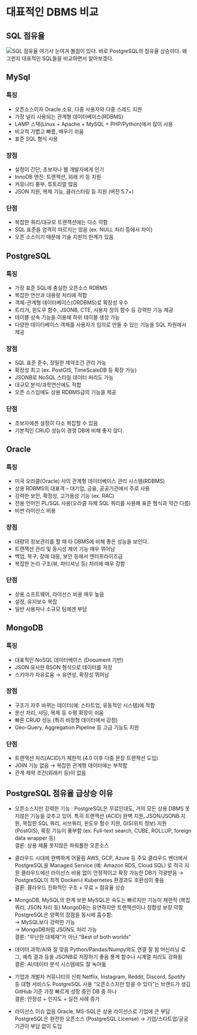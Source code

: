 # 대표적인 DBMS 비교
## SQL 점유율
![SQL 점유율](https://www.ddaily.co.kr/photos/2024/01/17/2024011705455906904_l.png)
여기서 눈여겨 볼점이 있다. 바로 PostgreSQL의 점유율 상승이다. 왜 그런지 대표적인 SQL들을 비교하면서 알아보겠다.

## MySql
### 특징
- 오픈소스이자 Oracle 소유, 다중 사용자와 다중 스레드 지원
- 가장 널리 사용되는 관계형 데이터베이스(RDBMS)
- LAMP 스택(Linux + Apache + MySQL + PHP/Python)에서 많이 사용
- 비교적 가볍고 빠름, 배우기 쉬움
- 표준 SQL 형식 사용
### 장점
- 설정이 간단, 초보자나 웹 개발자에게 인기
- InnoDB 엔진: 트랜잭션, 외래 키 등 지원
- 커뮤니티 풍부, 튜토리얼 많음
- JSON 지원, 복제 기능, 클러스터링 등 지원 (버전 5.7+)
### 단점
- 복잡한 쿼리/대규모 트랜잭션에는 다소 약함
- SQL 표준을 엄격히 따르지는 않음 (ex. NULL 처리 등에서 차이)
- 오픈 소스이기 때문에 기술 지원의 한계가 있음

## PostgreSQL
### 특징
- 가장 표준 SQL에 충실한 오픈소스 RDBMS
- 복잡한 연산과 대용량 처리에 적합
- 객체-관계형 데이터베이스(ORDBMS)로 확장성 우수
- 트리거, 윈도우 함수, JSONB, CTE, 사용자 정의 함수 등 강력한 기능 제공
- 테이블 상속 기능을 이용해 하위 테이블 생성 가능
- 다양한 데이터베이스 객체를 사용자가 임의로 만들 수 있는 기능을 SQL 차원에서 제공
### 장점
- SQL 표준 준수, 정밀한 제약조건 관리 가능
- 확장성 최고 (ex. PostGIS, TimeScaleDB 등 확장 가능)
- JSONB로 NoSQL 스타일 데이터 처리도 가능
- 대규모 분석/과학연산에도 적합
- 오픈 소스임에도 상용 RDBMS급의 기능을 제공
### 단점
- 초보자에겐 설정이 다소 복잡할 수 있음
- 기본적인 CRUD 성능이 경쟁 DB에 비해 좋지 않다.

## Oracle
### 특징
- 미국 오라클(Oracle) 사의 관계형 데이터베이스 관리 시스템(RDBMS)
- 상용 RDBMS의 대표격 – 대기업, 금융, 공공기관에서 주로 사용
- 강력한 보안, 확장성, 고가용성 기능 (ex. RAC)
- 전용 언어인 PL/SQL 사용(오라클 자체 SQL 쿼리를 사용해 표준 형식과 약간 다름)
- 비싼 라이선스 비용
### 장점
- 대량의 정보관리를 할 때 타 DBMS에 비해 좋은 성능을 보인다.
- 트랜잭션 관리 및 동시성 제어 기능 매우 뛰어남
- 백업, 복구, 장애 대응, 보안 등에서 엔터프라이즈급
- 복잡한 논리 구조(뷰, 파티셔닝 등) 처리에 매우 강함
### 단점
- 상용 소프트웨어, 라이선스 비용 매우 높음
- 설정, 유지보수 복잡
- 일반 사용자나 소규모 팀에겐 부담

## MongoDB
### 특징
- 대표적인 NoSQL 데이터베이스 (Document 기반)
- JSON 유사한 BSON 형식으로 데이터를 저장
- 스키마가 자유로움 → 유연성, 확장성 뛰어남
### 장점
- 구조가 자주 바뀌는 데이터(예: 스타트업, 유동적인 시스템)에 적합
- 분산 처리, 샤딩, 복제 등 수평 확장이 쉬움
- 빠른 CRUD 성능 (특히 비정형 데이터에서 강점)
- Geo-Query, Aggregation Pipeline 등 고급 기능도 지원
### 단점
- 트랜잭션 처리(ACID)가 제한적 (4.0 이후 다중 문장 트랜잭션 도입)
- JOIN 기능 없음 → 복잡한 관계형 데이터에는 부적합
- 관계 제약 조건(외래키 등)이 없음


## PostgreSQL 점유율 급상승 이유
- 오픈소스지만 강력한 기능 : PostgreSQL은 무료인데도, 거의 모든 상용 DBMS 못지않은 기능을 갖추고 있어.
특히 트랜잭션 (ACID) 완벽 지원, JSON/JSONB 지원, 복잡한 SQL 쿼리, 서브쿼리, 윈도우 함수 지원, GIS(위치 정보) 지원 (PostGIS), 확장 기능이 풍부함 (ex. Full-text search, CUBE, ROLLUP, foreign data wrapper 등) <br>
결론: 상용 제품 못지않은 파워풀한 오픈소스

- 클라우드 시대에 완벽하게 어울림
AWS, GCP, Azure 등 주요 클라우드 벤더에서 PostgreSQL을 Managed Service (예: Amazon RDS, Cloud SQL) 로 적극 지원
클라우드에선 라이선스 비용 없이 안정적이고 확장 가능한 DB가 각광받음 → PostgreSQL이 최적
Docker나 Kubernetes 환경과도 호환성이 좋음 <br>
결론: 클라우드 친화적인 구조 + 무료 = 점유율 상승

- MongoDB, MySQL의 한계 보완
MySQL은 속도는 빠르지만 기능이 제한적 (복잡 쿼리, JSON 처리 등)
MongoDB는 유연하지만 트랜잭션이나 정합성 보장 약함
PostgreSQL은 양쪽의 장점을 동시에 흡수함:<br>
→ MySQL보다 강력한 기능 <br>
→ MongoDB처럼 JSON도 처리 가능 <br>
결론: “무난한 대체재”가 아닌 "Best of both worlds"

- 데이터 과학/AI와 잘 맞음
Python/Pandas/Numpy와도 연결 잘 됨
머신러닝 로그, 예측 결과 등을 JSONB로 저장하기 좋음
통계 함수나 시계열 처리도 강화됨 <br>
결론: AI/데이터 분석 시스템에도 잘 녹아듦

- 기업과 개발자 커뮤니티의 신뢰
Netflix, Instagram, Reddit, Discord, Spotify 등 대형 서비스도 PostgreSQL 사용
“오픈소스지만 믿을 수 있다”는 브랜드가 생김
GitHub 기준 가장 빠르게 성장 중인 DB 중 하나 <br>
결론: 안정성 + 인지도 + 실전 사례 증가

- 라이선스 이슈 없음
Oracle, MS-SQL은 상용 라이선스로 기업에 큰 부담
PostgreSQL은 완전한 오픈소스 (PostgreSQL License) 
→ 기업/스타트업/공공기관이 부담 없이 도입

